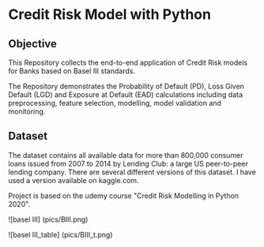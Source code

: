 # Credit Risk Model with Python

## Objective
This Repository collects the end-to-end application of Credit Risk models for Banks based on Basel III standards. 

The Repository demonstrates the Probability of Default (PD), Loss Given Default (LGD) and Exposure at Default (EAD) calculations including data preprocessing, feature selection, modelling, model validation and monitoring. 

## Dataset
The dataset contains all available data for more than 800,000 consumer loans issued from 2007 to 2014 by Lending Club: a large US peer-to-peer lending company. There are several different versions of this dataset. I have used a version available on kaggle.com.

Project is based on the udemy course "Credit Risk Modelling in Python 2020".

![basel III] (pics/BIII.png)

![basel III_table] (pics/BIII_t.png)
